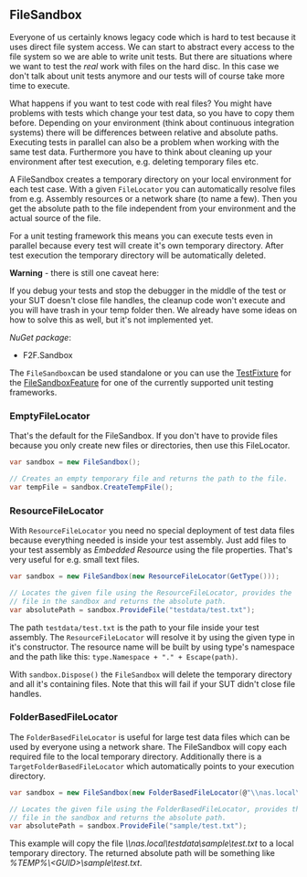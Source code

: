 
## FileSandbox ##

Everyone of us certainly knows legacy code which is hard to test because it uses direct file system access. We can start to abstract every access to the file system so we are able to write unit tests. But there are situations where we want to test the *real* work with files on the hard disc. In this case we don't talk about unit tests anymore and our tests will of course take more time to execute. 

What happens if you want to test code with real files? You might have problems with tests which change your test data, so you have to copy them before. Depending on your environment (think about continuous integration systems) there will be differences between relative and absolute paths. Executing tests in parallel can also be a problem when working with the same test data. Furthermore you have to think about cleaning up your environment after test execution, e.g. deleting temporary files etc.

A FileSandbox creates a temporary directory on your local environment for each test case. With a given `FileLocator` you can automatically resolve files from e.g. Assembly resources or a network share (to name a few). Then you get the absolute path to the file independent from your environment and the actual source of the file.

For a unit testing framework this means you can execute tests even in parallel because every test will create it's own temporary directory. After test execution the temporary directory will be automatically deleted.

**Warning** - there is still one caveat here:

If you debug your tests and stop the debugger in the middle of the test or your SUT doesn't close file handles, the cleanup code won't execute and you will have trash in your temp folder then. We already have some ideas on how to solve this as well, but it's not implemented yet.

*NuGet package*:
* F2F.Sandbox

The `FileSandbox`can be used standalone or you can use the [TestFixture](https://github.com/ArtofQuality/F2F.Testing#TestFixture) for the [FileSandboxFeature](https://github.com/ArtofQuality/F2F.Testing#FileSandboxFeature) for one of the currently supported unit testing frameworks.

### EmptyFileLocator ###

That's the default for the FileSandbox. If you don't have to provide files because you only create new files or directories, then use this FileLocator.

```csharp
var sandbox = new FileSandbox();

// Creates an empty temporary file and returns the path to the file.
var tempFile = sandbox.CreateTempFile();
```

### ResourceFileLocator ###

With `ResourceFileLocator` you need no special deployment of test data files because everything needed is inside your test assembly. Just add files to your test assembly as *Embedded Resource* using the file properties. That's very useful for e.g. small text files.

```csharp
var sandbox = new FileSandbox(new ResourceFileLocator(GetType()));

// Locates the given file using the ResourceFileLocator, provides the
// file in the sandbox and returns the absolute path.
var absolutePath = sandbox.ProvideFile("testdata/test.txt");
```

The path `testdata/test.txt` is the path to your file inside your test assembly. The `ResourceFileLocator` will resolve it by using the given type in it's constructor. The resource name will be built by using type's namespace and the path like this: `type.Namespace + "." + Escape(path)`.

With `sandbox.Dispose()` the `FileSandbox` will delete the temporary directory and all it's containing files. Note that this will fail if your SUT didn't close file handles.

### FolderBasedFileLocator ###

The `FolderBasedFileLocator` is useful for large test data files which can be used by everyone using a network share. The FileSandbox will copy each required file to the local temporary directory. Additionally there is a `TargetFolderBasedFileLocator` which automatically points to your execution directory.

```csharp
var sandbox = new FileSandbox(new FolderBasedFileLocator(@"\\nas.local\testdata"));

// Locates the given file using the FolderBasedFileLocator, provides the
// file in the sandbox and returns the absolute path.
var absolutePath = sandbox.ProvideFile("sample/test.txt");
```

This example will copy the file *\\\nas.local\testdata\sample\test.txt* to a local temporary directory. The returned absolute path will be something like *%TEMP%\\&lt;GUID&gt;\sample\test.txt*.
